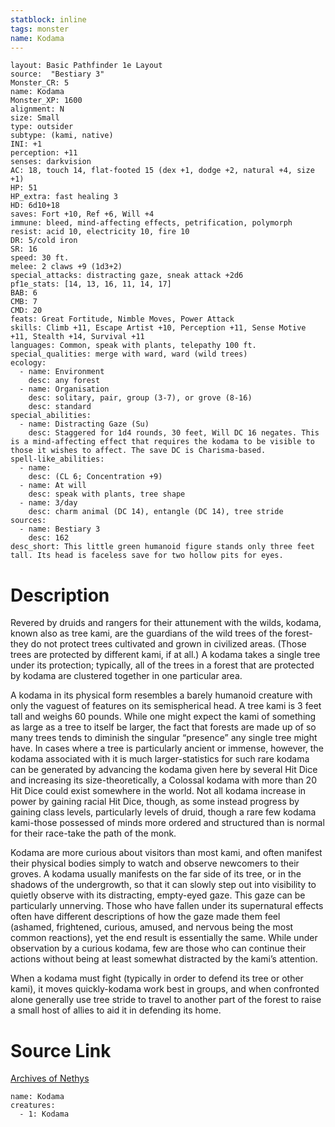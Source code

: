 ```yaml
---
statblock: inline
tags: monster
name: Kodama
---
```

```statblock
layout: Basic Pathfinder 1e Layout
source:  "Bestiary 3"
Monster_CR: 5
name: Kodama
Monster_XP: 1600
alignment: N
size: Small
type: outsider
subtype: (kami, native)
INI: +1
perception: +11
senses: darkvision
AC: 18, touch 14, flat-footed 15 (dex +1, dodge +2, natural +4, size +1)
HP: 51
HP_extra: fast healing 3
HD: 6d10+18
saves: Fort +10, Ref +6, Will +4
immune: bleed, mind-affecting effects, petrification, polymorph
resist: acid 10, electricity 10, fire 10
DR: 5/cold iron
SR: 16
speed: 30 ft.
melee: 2 claws +9 (1d3+2)
special_attacks: distracting gaze, sneak attack +2d6
pf1e_stats: [14, 13, 16, 11, 14, 17]
BAB: 6
CMB: 7
CMD: 20
feats: Great Fortitude, Nimble Moves, Power Attack
skills: Climb +11, Escape Artist +10, Perception +11, Sense Motive +11, Stealth +14, Survival +11
languages: Common, speak with plants, telepathy 100 ft.
special_qualities: merge with ward, ward (wild trees)
ecology:
  - name: Environment
    desc: any forest
  - name: Organisation
    desc: solitary, pair, group (3-7), or grove (8-16)
    desc: standard
special_abilities:
  - name: Distracting Gaze (Su)
    desc: Staggered for 1d4 rounds, 30 feet, Will DC 16 negates. This is a mind-affecting effect that requires the kodama to be visible to those it wishes to affect. The save DC is Charisma-based.
spell-like_abilities:
  - name:
    desc: (CL 6; Concentration +9)
  - name: At will
    desc: speak with plants, tree shape
  - name: 3/day
    desc: charm animal (DC 14), entangle (DC 14), tree stride
sources:
  - name: Bestiary 3
    desc: 162
desc_short: This little green humanoid figure stands only three feet tall. Its head is faceless save for two hollow pits for eyes.
```
# Description
Revered by druids and rangers for their attunement with the wilds, kodama, known also as tree kami, are the guardians of the wild trees of the forest-they do not protect trees cultivated and grown in civilized areas. (Those trees are protected by different kami, if at all.) A kodama takes a single tree under its protection; typically, all of the trees in a forest that are protected by kodama are clustered together in one particular area.

A kodama in its physical form resembles a barely humanoid creature with only the vaguest of features on its semispherical head. A tree kami is 3 feet tall and weighs 60 pounds. While one might expect the kami of something as large as a tree to itself be larger, the fact that forests are made up of so many trees tends to diminish the singular “presence” any single tree might have. In cases where a tree is particularly ancient or immense, however, the kodama associated with it is much larger-statistics for such rare kodama can be generated by advancing the kodama given here by several Hit Dice and increasing its size-theoretically, a Colossal kodama with more than 20 Hit Dice could exist somewhere in the world. Not all kodama increase in power by gaining racial Hit Dice, though, as some instead progress by gaining class levels, particularly levels of druid, though a rare few kodama kami-those possessed of minds more ordered and structured than is normal for their race-take the path of the monk.

Kodama are more curious about visitors than most kami, and often manifest their physical bodies simply to watch and observe newcomers to their groves. A kodama usually manifests on the far side of its tree, or in the shadows of the undergrowth, so that it can slowly step out into visibility to quietly observe with its distracting, empty-eyed gaze. This gaze can be particularly unnerving. Those who have fallen under its supernatural effects often have different descriptions of how the gaze made them feel (ashamed, frightened, curious, amused, and nervous being the most common reactions), yet the end result is essentially the same. While under observation by a curious kodama, few are those who can continue their actions without being at least somewhat distracted by the kami’s attention.

When a kodama must fight (typically in order to defend its tree or other kami), it moves quickly-kodama work best in groups, and when confronted alone generally use tree stride to travel to another part of the forest to raise a small host of allies to aid it in defending its home.
# Source Link
[Archives of Nethys](https://aonprd.com/MonsterDisplay.aspx?ItemName=Kodama)
```encounter-table
name: Kodama
creatures:
  - 1: Kodama
```
